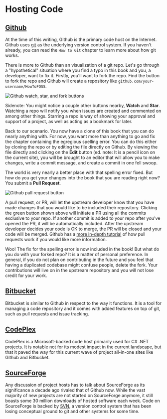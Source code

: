 # Hosting Code

## [Github](//github.com)

At the time of this writing, Github is the primary code host on the Internet. Github uses [git](//git-scm.com) as the underlying version control system. If you haven't already, you can read the `How to Git` chapter to learn more about how git works.

There is more to Github than an visualization of a git repo. Let's go through a "hypothetical" situation where you find a typo in this book and you, a developer, want to fix it. Firstly, you'll want to fork the repo. Find the button to fork the repo and Github will create a repository like `github.com/your-username/HowToFOSS`.

![Github watch, star, and fork buttons](https://cloud.githubusercontent.com/assets/512416/4519766/815d1212-4cca-11e4-9174-5743d9dbdddb.PNG)

Sidenote: You might notice a couple other buttons nearby, **Watch** and **Star**. Watching a repo will notify you when issues are created and commented on among other things. Starring a repo is way of showing your approval and support of a project, as well as acting as a bookmark for later.

Back to our scenario. You now have a clone of this book that you can do nearly anything with. For now, you want more than anything to go and fix the chapter containing the egregious spelling error. You can do this either by cloning the repo or by editing the file directly on Github. By viewing the file directly and clicking on the **Edit** button (ed. note: It is a pencil icon on the current site), you will be brought to an editor that will allow you to make changes, write a commit message, and create a commit in one fell swoop.

The world is very nearly a better place with that spelling error fixed. But how do you get your changes into the book that you are reading right now? You submit a **Pull Request**.

![Github pull request button](https://cloud.githubusercontent.com/assets/512416/4519844/68624d42-4ccd-11e4-9072-f8b237d859c6.PNG)

A pull request, or PR, will let the upstream developer know that you have made changes that you would like to be included their repository. Clicking the green button shown above will initiate a PR using all the commits exclusive to your repo. If another commit is added to your repo after you've opened the PR, it will be automatically included. After the upstream developer decides your code is OK to merge, the PR will be closed and your code will be merged. Github has a [more in-depth tutorial](https://help.github.com/articles/using-pull-requests/) of how pull requests work if you would like more information.

Woo! The fix for the spelling error is now included in the book! But what do you do with your forked repo? It is a matter of personal preference. In general, if you do not plan on contributing in the future and you feel that having a duplicated codebase might confuse people, delete the fork. Your contributions will live on in the upstream repository and you will not lose credit for your work.

## [Bitbucket](//bitbucket.org)

Bitbucket is similar to Github in respect to the way it functions. It is a tool for managing a code repository and it comes with added features on top of git, such as pull requests and issue tracking.

## [CodePlex](//codeplex.com)

CodePlex is a Microsoft-backed code host primarily used for C# .NET projects. It is notable not for its modest impact in the current landscape, but that it paved the way for this current wave of project all-in-one sites like Github and Bitbucket. 

## [SourceForge](//sourceforge.net)

Any discussion of project hosts has to talk about SourceForge as its significance a decade ago rivaled that of Github now. While the vast majority of new projects are not started on SourceForge anymore, it still boasts some 30 million downloads of hosted software each week. Code on SourceForge is backed by [SVN](//subversion.apache.org/), a version control system that has been losing conceptual ground to git and other systems for some time.
